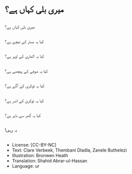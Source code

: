 # میری بلی کہاں ہے؟

##
میری بلی کہاں ہے؟

##
کیا یہ بستر کے نیچے ہے؟

##
کیا یہ الماری کے اوپر ہے؟

##
کیا یہ صوفے کے پیچھے ہے؟

##
کیا یہ ٹوکری کے آگے ہے؟

##
کیا یہ ٹوکری کے اندر ہے؟

##
کیا یہ گھر سے باہر ہے؟

##
!یہ رہی

##
* License: [CC-BY-NC]
* Text: Clare Verbeek, Thembani Dladla, Zanele Buthelezi
* Illustration: Bronwen Heath
* Translation: Shahid Abrar-ul-Hassan
* Language: ur
